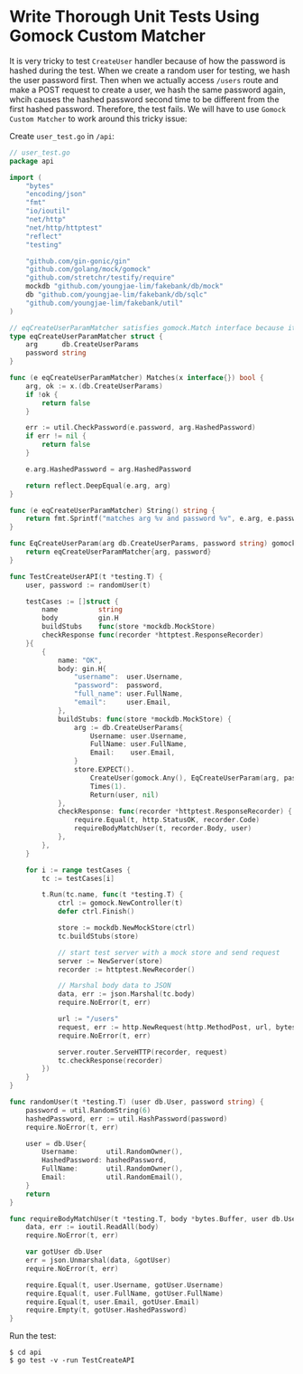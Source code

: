# Write Thorough Unit Tests Using Gomock Custom Matcher

It is very tricky to test `CreateUser` handler because of how the password is hashed during the test. When we create a random user for testing, we hash the user password first. Then when we actually access `/users` route and make a POST request to create a user, we hash the same password again, whcih causes the hashed password second time to be different from the first hashed password. Therefore, the test fails. We will have to use `Gomock Custom Matcher` to work around this tricky issue:

Create `user_test.go` in `/api`:

```go
// user_test.go
package api

import (
	"bytes"
	"encoding/json"
	"fmt"
	"io/ioutil"
	"net/http"
	"net/http/httptest"
	"reflect"
	"testing"

	"github.com/gin-gonic/gin"
	"github.com/golang/mock/gomock"
	"github.com/stretchr/testify/require"
	mockdb "github.com/youngjae-lim/fakebank/db/mock"
	db "github.com/youngjae-lim/fakebank/db/sqlc"
	"github.com/youngjae-lim/fakebank/util"
)

// eqCreateUserParamMatcher satisfies gomock.Match interface because it implements both Matches() and String()
type eqCreateUserParamMatcher struct {
	arg      db.CreateUserParams
	password string
}

func (e eqCreateUserParamMatcher) Matches(x interface{}) bool {
	arg, ok := x.(db.CreateUserParams)
	if !ok {
		return false
	}

	err := util.CheckPassword(e.password, arg.HashedPassword)
	if err != nil {
		return false
	}

	e.arg.HashedPassword = arg.HashedPassword

	return reflect.DeepEqual(e.arg, arg)
}

func (e eqCreateUserParamMatcher) String() string {
	return fmt.Sprintf("matches arg %v and password %v", e.arg, e.password)
}

func EqCreateUserParam(arg db.CreateUserParams, password string) gomock.Matcher {
	return eqCreateUserParamMatcher{arg, password}
}

func TestCreateUserAPI(t *testing.T) {
	user, password := randomUser(t)

	testCases := []struct {
		name          string
		body          gin.H
		buildStubs    func(store *mockdb.MockStore)
		checkResponse func(recorder *httptest.ResponseRecorder)
	}{
		{
			name: "OK",
			body: gin.H{
				"username":  user.Username,
				"password":  password,
				"full_name": user.FullName,
				"email":     user.Email,
			},
			buildStubs: func(store *mockdb.MockStore) {
				arg := db.CreateUserParams{
					Username: user.Username,
					FullName: user.FullName,
					Email:    user.Email,
				}
				store.EXPECT().
					CreateUser(gomock.Any(), EqCreateUserParam(arg, password)).
					Times(1).
					Return(user, nil)
			},
			checkResponse: func(recorder *httptest.ResponseRecorder) {
				require.Equal(t, http.StatusOK, recorder.Code)
				requireBodyMatchUser(t, recorder.Body, user)
			},
		},
	}

	for i := range testCases {
		tc := testCases[i]

		t.Run(tc.name, func(t *testing.T) {
			ctrl := gomock.NewController(t)
			defer ctrl.Finish()

			store := mockdb.NewMockStore(ctrl)
			tc.buildStubs(store)

			// start test server with a mock store and send request
			server := NewServer(store)
			recorder := httptest.NewRecorder()

			// Marshal body data to JSON
			data, err := json.Marshal(tc.body)
			require.NoError(t, err)

			url := "/users"
			request, err := http.NewRequest(http.MethodPost, url, bytes.NewReader(data))
			require.NoError(t, err)

			server.router.ServeHTTP(recorder, request)
			tc.checkResponse(recorder)
		})
	}
}

func randomUser(t *testing.T) (user db.User, password string) {
	password = util.RandomString(6)
	hashedPassword, err := util.HashPassword(password)
	require.NoError(t, err)

	user = db.User{
		Username:       util.RandomOwner(),
		HashedPassword: hashedPassword,
		FullName:       util.RandomOwner(),
		Email:          util.RandomEmail(),
	}
	return
}

func requireBodyMatchUser(t *testing.T, body *bytes.Buffer, user db.User) {
	data, err := ioutil.ReadAll(body)
	require.NoError(t, err)

	var gotUser db.User
	err = json.Unmarshal(data, &gotUser)
	require.NoError(t, err)

	require.Equal(t, user.Username, gotUser.Username)
	require.Equal(t, user.FullName, gotUser.FullName)
	require.Equal(t, user.Email, gotUser.Email)
	require.Empty(t, gotUser.HashedPassword)
}
```

Run the test:

```shell
$ cd api
$ go test -v -run TestCreateAPI
```
